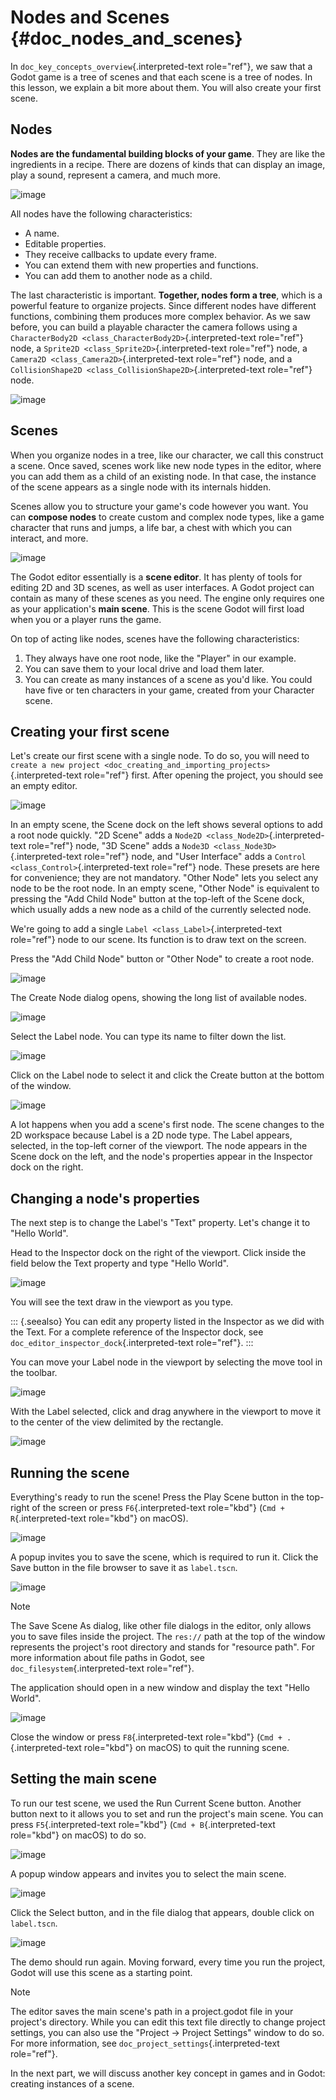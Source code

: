 # Nodes and Scenes {#doc_nodes_and_scenes}

In `doc_key_concepts_overview`{.interpreted-text role="ref"}, we saw
that a Godot game is a tree of scenes and that each scene is a tree of
nodes. In this lesson, we explain a bit more about them. You will also
create your first scene.

## Nodes

**Nodes are the fundamental building blocks of your game**. They are
like the ingredients in a recipe. There are dozens of kinds that can
display an image, play a sound, represent a camera, and much more.

![image](img/nodes_and_scenes_nodes.webp)

All nodes have the following characteristics:

- A name.
- Editable properties.
- They receive callbacks to update every frame.
- You can extend them with new properties and functions.
- You can add them to another node as a child.

The last characteristic is important. **Together, nodes form a tree**,
which is a powerful feature to organize projects. Since different nodes
have different functions, combining them produces more complex behavior.
As we saw before, you can build a playable character the camera follows
using a `CharacterBody2D <class_CharacterBody2D>`{.interpreted-text
role="ref"} node, a `Sprite2D <class_Sprite2D>`{.interpreted-text
role="ref"} node, a `Camera2D <class_Camera2D>`{.interpreted-text
role="ref"} node, and a
`CollisionShape2D <class_CollisionShape2D>`{.interpreted-text
role="ref"} node.

![image](img/nodes_and_scenes_character_nodes.webp)

## Scenes

When you organize nodes in a tree, like our character, we call this
construct a scene. Once saved, scenes work like new node types in the
editor, where you can add them as a child of an existing node. In that
case, the instance of the scene appears as a single node with its
internals hidden.

Scenes allow you to structure your game\'s code however you want. You
can **compose nodes** to create custom and complex node types, like a
game character that runs and jumps, a life bar, a chest with which you
can interact, and more.

![image](img/nodes_and_scenes_3d_scene_example.png)

The Godot editor essentially is a **scene editor**. It has plenty of
tools for editing 2D and 3D scenes, as well as user interfaces. A Godot
project can contain as many of these scenes as you need. The engine only
requires one as your application\'s **main scene**. This is the scene
Godot will first load when you or a player runs the game.

On top of acting like nodes, scenes have the following characteristics:

1.  They always have one root node, like the \"Player\" in our example.
2.  You can save them to your local drive and load them later.
3.  You can create as many instances of a scene as you\'d like. You
    could have five or ten characters in your game, created from your
    Character scene.

## Creating your first scene

Let\'s create our first scene with a single node. To do so, you will
need to
`create a new project <doc_creating_and_importing_projects>`{.interpreted-text
role="ref"} first. After opening the project, you should see an empty
editor.

![image](img/nodes_and_scenes_01_empty_editor.webp)

In an empty scene, the Scene dock on the left shows several options to
add a root node quickly. \"2D Scene\" adds a
`Node2D <class_Node2D>`{.interpreted-text role="ref"} node, \"3D Scene\"
adds a `Node3D <class_Node3D>`{.interpreted-text role="ref"} node, and
\"User Interface\" adds a `Control <class_Control>`{.interpreted-text
role="ref"} node. These presets are here for convenience; they are not
mandatory. \"Other Node\" lets you select any node to be the root node.
In an empty scene, \"Other Node\" is equivalent to pressing the \"Add
Child Node\" button at the top-left of the Scene dock, which usually
adds a new node as a child of the currently selected node.

We\'re going to add a single `Label <class_Label>`{.interpreted-text
role="ref"} node to our scene. Its function is to draw text on the
screen.

Press the \"Add Child Node\" button or \"Other Node\" to create a root
node.

![image](img/nodes_and_scenes_02_scene_dock.webp)

The Create Node dialog opens, showing the long list of available nodes.

![image](img/nodes_and_scenes_03_create_node_window.webp)

Select the Label node. You can type its name to filter down the list.

![image](img/nodes_and_scenes_04_create_label_window.webp)

Click on the Label node to select it and click the Create button at the
bottom of the window.

![image](img/nodes_and_scenes_05_editor_with_label.webp)

A lot happens when you add a scene\'s first node. The scene changes to
the 2D workspace because Label is a 2D node type. The Label appears,
selected, in the top-left corner of the viewport. The node appears in
the Scene dock on the left, and the node\'s properties appear in the
Inspector dock on the right.

## Changing a node\'s properties

The next step is to change the Label\'s \"Text\" property. Let\'s change
it to \"Hello World\".

Head to the Inspector dock on the right of the viewport. Click inside
the field below the Text property and type \"Hello World\".

![image](img/nodes_and_scenes_06_label_text.webp)

You will see the text draw in the viewport as you type.

::: {.seealso}
You can edit any property listed in the Inspector as we did with the
Text. For a complete reference of the Inspector dock, see
`doc_editor_inspector_dock`{.interpreted-text role="ref"}.
:::

You can move your Label node in the viewport by selecting the move tool
in the toolbar.

![image](img/nodes_and_scenes_07_move_tool.webp)

With the Label selected, click and drag anywhere in the viewport to move
it to the center of the view delimited by the rectangle.

![image](img/nodes_and_scenes_08_hello_world_text.webp)

## Running the scene

Everything\'s ready to run the scene! Press the Play Scene button in the
top-right of the screen or press `F6`{.interpreted-text role="kbd"}
(`Cmd + R`{.interpreted-text role="kbd"} on macOS).

![image](img/nodes_and_scenes_09_play_scene_button.webp)

A popup invites you to save the scene, which is required to run it.
Click the Save button in the file browser to save it as `label.tscn`.

![image](img/nodes_and_scenes_10_save_scene_as.webp)

> [!NOTE]
> The Save Scene As dialog, like other file dialogs in the editor, only
> allows you to save files inside the project. The `res://` path at the
> top of the window represents the project\'s root directory and stands
> for \"resource path\". For more information about file paths in Godot,
> see `doc_filesystem`{.interpreted-text role="ref"}.

The application should open in a new window and display the text \"Hello
World\".

![image](img/nodes_and_scenes_11_final_result.webp)

Close the window or press `F8`{.interpreted-text role="kbd"}
(`Cmd + .`{.interpreted-text role="kbd"} on macOS) to quit the running
scene.

## Setting the main scene

To run our test scene, we used the Run Current Scene button. Another
button next to it allows you to set and run the project\'s main scene.
You can press `F5`{.interpreted-text role="kbd"}
(`Cmd + B`{.interpreted-text role="kbd"} on macOS) to do so.

![image](img/nodes_and_scenes_12_play_button.webp)

A popup window appears and invites you to select the main scene.

![image](img/nodes_and_scenes_13_main_scene_popup.webp)

Click the Select button, and in the file dialog that appears, double
click on `label.tscn`.

![image](img/nodes_and_scenes_14_select_main_scene.webp)

The demo should run again. Moving forward, every time you run the
project, Godot will use this scene as a starting point.

> [!NOTE]
> The editor saves the main scene\'s path in a project.godot file in
> your project\'s directory. While you can edit this text file directly
> to change project settings, you can also use the \"Project -\> Project
> Settings\" window to do so. For more information, see
> `doc_project_settings`{.interpreted-text role="ref"}.

In the next part, we will discuss another key concept in games and in
Godot: creating instances of a scene.
